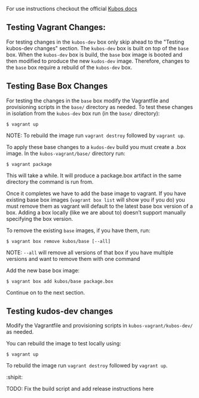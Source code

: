For use instructions checkout the official [Kubos docs](http://docs.kubos.co/1.1.0/sdk-docs/index.html)

## Testing Vagrant Changes:

For testing changes in the `kubos-dev` box only skip ahead to the "Testing kubos-dev changes" section. The `kubos-dev` box is built on top of the `base` box. When the `kubos-dev` box is build, the `base` box image is booted and then modified to produce the new `kudos-dev` image. Therefore, changes to the `base` box require a rebuild of the `kubos-dev` box.

## Testing Base Box Changes

For testing the changes in the `base` box modify the Vagrantfile and provisioning scripts in the `base/` directory as needed. To test these changes in isolation from the `kubos-dev` box run (in the `base/` directory):

    $ vagrant up

NOTE: To rebuild the image run `vagrant destroy` followed by `vagrant up`.

To apply these base changes to a `kudos-dev` build you must create a .box image. In the `kubos-vagrant/base/` directory run:

    $ vagrant package

This will take a while. It will produce a package.box artifact in the same directory the command is run from.

Once it completes we have to add the base image to vagrant. If you have existing base box images (`vagrant box list` will show you if you do) you must remove them as vagrant will default to the latest base box version of a box. Adding a box locally (like we are about to) doesn’t support manually specifying the box version.

To remove the existing `base` images, if you have them, run:

    $ vagrant box remove kubos/base [--all]

NOTE: `--all` will remove all versions of that box if you have multiple versions and want to remove them with one command

Add the new base box image:

    $ vagrant box add kubos/base package.box

Continue on to the next section.

## Testing kudos-dev changes

Modify the Vagrantfile and provisioning scripts in `kubos-vagrant/kubos-dev/` as needed.

You can rebuild the image to test locally using:

    $ vagrant up

To rebuild the image run `vagrant destroy` followed by `vagrant up`.

:shipit:

TODO: Fix the build script and add release instructions here
